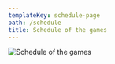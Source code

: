 ```yaml
---
templateKey: schedule-page
path: /schedule
title: Schedule of the games
---
```

![](/img/april-6.jpg "Schedule of the games")
